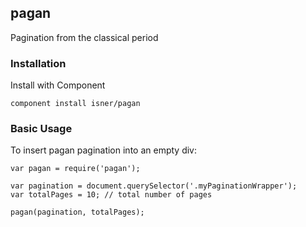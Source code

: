 ## pagan
Pagination from the classical period

### Installation
Install with Component
```
component install isner/pagan
```

### Basic Usage
To insert pagan pagination into an empty div:
```
var pagan = require('pagan');

var pagination = document.querySelector('.myPaginationWrapper');
var totalPages = 10; // total number of pages

pagan(pagination, totalPages);
```
